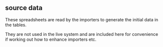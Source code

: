 ## source data

These spreadsheets are read by the importers to generate the initial data in the tables.

They are not used in the live system and are included here for convenience if working out how to enhance importers etc.